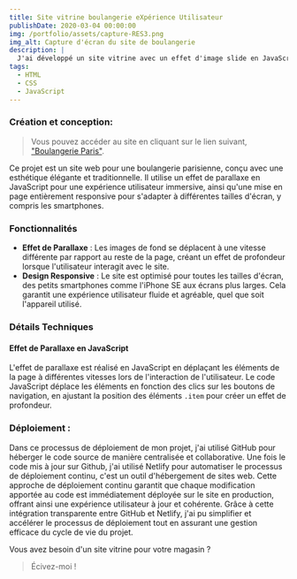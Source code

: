 ```yaml
---
title: Site vitrine boulangerie eXpérience Utilisateur
publishDate: 2020-03-04 00:00:00
img: /portfolio/assets/capture-RES3.png
img_alt: Capture d'écran du site de boulangerie
description: |
  J'ai développé un site vitrine avec un effet d'image slide en JavaScript
tags:
  - HTML
  - CSS
  - JavaScript
---
```


### Création et conception:

> Vous pouvez accéder au site en cliquant sur le lien suivant, <a href="https://boulangerieparis.netlify.app/">"Boulangerie Paris"</a>.

Ce projet est un site web pour une boulangerie parisienne, conçu avec une esthétique élégante et traditionnelle. Il utilise un effet de parallaxe en JavaScript pour une expérience utilisateur immersive, ainsi qu'une mise en page entièrement responsive pour s'adapter à différentes tailles d'écran, y compris les smartphones.

### Fonctionnalités

- **Effet de Parallaxe** : Les images de fond se déplacent à une vitesse différente par rapport au reste de la page, créant un effet de profondeur lorsque l'utilisateur interagit avec le site.
- **Design Responsive** : Le site est optimisé pour toutes les tailles d'écran, des petits smartphones comme l'iPhone SE aux écrans plus larges. Cela garantit une expérience utilisateur fluide et agréable, quel que soit l'appareil utilisé.

### Détails Techniques

#### Effet de Parallaxe en JavaScript

L'effet de parallaxe est réalisé en JavaScript en déplaçant les éléments de la page à différentes vitesses lors de l'interaction de l'utilisateur. Le code JavaScript déplace les éléments en fonction des clics sur les boutons de navigation, en ajustant la position des éléments `.item` pour créer un effet de profondeur.

### Déploiement :

Dans ce processus de déploiement de mon projet, j'ai utilisé GitHub pour héberger le code source de manière centralisée et collaborative. Une fois le code mis à jour sur Github, j'ai utilisé Netlify pour automatiser le processus de déploiement continu, c'est un outil d'hébergement de sites web. Cette approche de déploiement continu garantit que chaque modification apportée au code est immédiatement déployée sur le site en production, offrant ainsi une expérience utilisateur à jour et cohérente. Grâce à cette intégration transparente entre GitHub et Netlify, j'ai pu simplifier et accélérer le processus de déploiement tout en assurant une gestion efficace du cycle de vie du projet.

Vous avez besoin d'un site vitrine pour votre magasin ?

> Écivez-moi !
